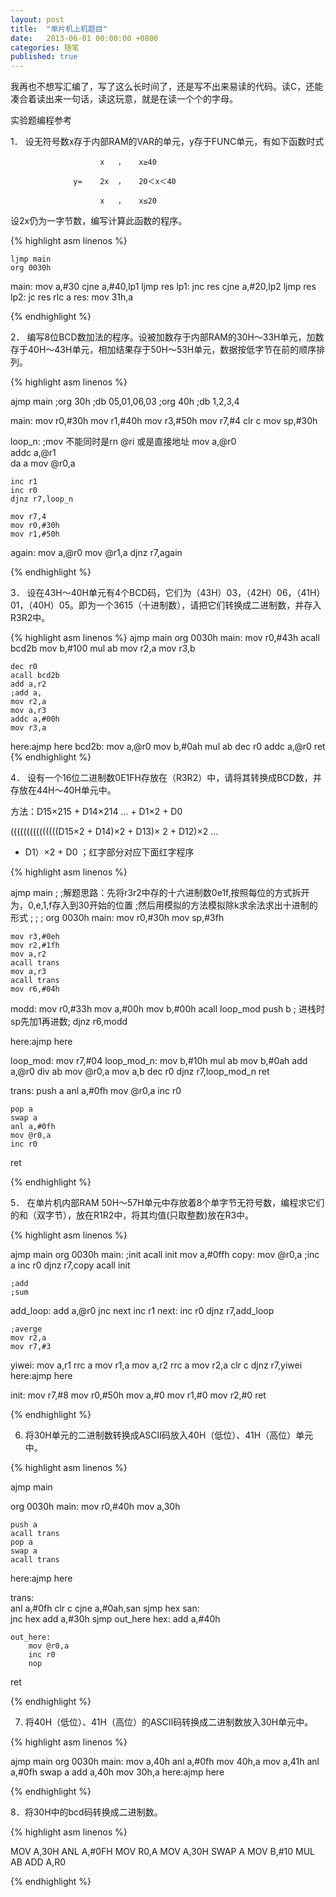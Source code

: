 ```yaml
---
layout: post
title:  "单片机上机题目"
date:   2013-06-01 00:00:00 +0800
categories: 随笔
published: true
---
```


我再也不想写汇编了，写了这么长时间了，还是写不出来易读的代码。读C，还能凑合着读出来一句话，读这玩意，就是在读一个个的字母。       

实验题编程参考

1．  设无符号数x存于内部RAM的VAR的单元，y存于FUNC单元，有如下函数时式

                        x   ，   x≥40

                  y=    2x  ，   20＜x＜40

                        x   ，   x≤20

   设2x仍为一字节数，编写计算此函数的程序。


{% highlight asm linenos %}

    ljmp main
    org 0030h
main:
    mov a,#30
    cjne a,#40,lp1
    ljmp res
lp1:
    jnc res
    cjne a,#20,lp2
    ljmp res
lp2:
    jc res
    rlc a
res:
    mov 31h,a

{% endhighlight %}

2．  编写8位BCD数加法的程序。设被加数存于内部RAM的30H～33H单元，加数存于40H～43H单元，相加结果存于50H～53H单元，数据按低字节在前的顺序排列。

   
{% highlight asm linenos %}

ajmp main
;org 30h
;db 05,01,06,03
;org 40h
;db 1,2,3,4
 
main:
    mov r0,#30h
    mov r1,#40h
    mov r3,#50h
    mov r7,#4
    clr c
    mov sp,#30h
     
loop_n:
   ;mov 不能同时是rn @ri 或是直接地址
    mov a,@r0    
    addc a,@r1                         
    da a
    mov @r0,a
     
    inc r1
    inc r0
    djnz r7,loop_n
 
    mov r7,4
    mov r0,#30h
    mov r1,#50h
again:
      mov a,@r0
      mov @r1,a
      djnz r7,again
       
{% endhighlight %}  

3．  设在43H～40H单元有4个BCD码，它们为（43H）03，（42H）06，（41H）01，（40H）05。即为一个3615（十进制数），请把它们转换成二进制数，并存入R3R2中。

   
{% highlight asm linenos %}
ajmp main
org 0030h
main:
    mov r0,#43h
    acall bcd2b
    mov b,#100
    mul ab
    mov r2,a
    mov r3,b
 
    dec r0
    acall bcd2b
    add a,r2
    ;add a,
    mov r2,a
    mov a,r3
    addc a,#00h
    mov r3,a
here:ajmp here
bcd2b:
    mov a,@r0
    mov b,#0ah
    mul ab
    dec r0
    addc a,@r0
ret
{% endhighlight %}

4． 设有一个16位二进制数0E1FH存放在（R3R2）中，请将其转换成BCD数，并存放在44H～40H单元中。

方法：D15×215 + D14×214   … + D1×2 + D0

(((((((((((((((D15×2 + D14)×2 + D13)× 2 + D12)×2  … 

+ D1）×2 + D0       ；红字部分对应下面红字程序

{% highlight asm linenos %}

ajmp main
;
;解题思路：先将r3r2中存的十六进制数0e1f,按照每位的方式拆开为，0,e,1,f存入到30开始的位置
;然后用模拟的方法模拟除k求余法求出十进制的形式
;
;
;
org 0030h
main:
    mov r0,#30h
    mov sp,#3fh
 
    mov r3,#0eh
    mov r2,#1fh
    mov a,r2
    acall trans
    mov a,r3
    acall trans
    mov r6,#04h
 
modd:
    mov r0,#33h
    mov a,#00h
    mov b,#00h
    acall loop_mod
    push b
    ; 进栈时sp先加1再进数;
    djnz r6,modd
 
here:ajmp here
 
loop_mod:
    mov r7,#04
    loop_mod_n:
    mov b,#10h
    mul ab
    mov b,#0ah
    add a,@r0
    div ab
    mov @r0,a
    mov a,b
    dec r0
    djnz r7,loop_mod_n
ret
 
trans:
    push a
    anl a,#0fh
    mov @r0,a
    inc r0
 
    pop a
    swap a
    anl a,#0fh
    mov @r0,a
    inc r0
ret

{% endhighlight %}

5． 在单片机内部RAM 50H～57H单元中存放着8个单字节无符号数，编程求它们的和（双字节），放在R1R2中，将其均值(只取整数)放在R3中。

{% highlight asm linenos %}

ajmp main
org 0030h
main:
    ;init
    acall init
    mov a,#0ffh
    copy:
        mov @r0,a
        ;inc a
        inc r0
    djnz r7,copy
    acall init
 
    ;add
    ;sum
add_loop:
    add a,@r0
    jnc next
    inc r1
    next:
    inc r0
    djnz r7,add_loop
 
    ;averge
    mov r2,a
    mov r7,#3
yiwei:
    mov a,r1
    rrc a
    mov r1,a
    mov a,r2
    rrc a
    mov r2,a
    clr c
    djnz r7,yiwei
here:ajmp here
 
init:
    mov r7,#8
    mov r0,#50h
    mov a,#0
    mov r1,#0
    mov r2,#0
ret

{% endhighlight %}

6. 将30H单元的二进制数转换成ASCII码放入40H（低位）、41H（高位）单元中。

{% highlight asm linenos %}

ajmp main
 
org 0030h
main:
    mov r0,#40h
    mov a,30h
 
    push a
    acall trans
    pop a
    swap a
    acall trans
 
here:ajmp here
 
trans:  
        anl a,#0fh
        clr c
        cjne a,#0ah,san
        sjmp hex
    san:    
        jnc hex
        add a,#30h
        sjmp out_here
    hex:
        add a,#40h
 
    out_here:
        mov @r0,a
        inc r0
        nop
ret

{% endhighlight %}


7. 将40H（低位）、41H（高位）的ASCII码转换成二进制数放入30H单元中。

{% highlight asm linenos %}

ajmp main
org 0030h
main:
    mov a,40h
    anl a,#0fh
    mov 40h,a
    mov a,41h
    anl a,#0fh
    swap a
    add a,40h
    mov 30h,a
here:ajmp here

{% endhighlight %}

8．将30H中的bcd码转换成二进制数。

{% highlight asm linenos %}

MOV A,30H
ANL A,#0FH
MOV R0,A
MOV A,30H
SWAP A
MOV B,#10
MUL AB
ADD A,R0

{% endhighlight %}

